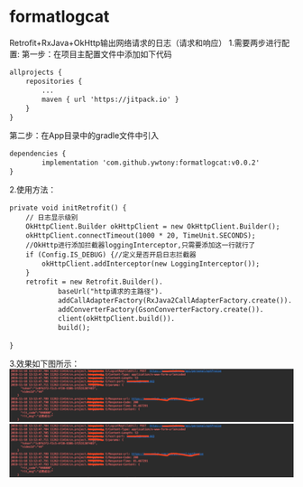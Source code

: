 # formatlogcat
Retrofit+RxJava+OkHttp输出网络请求的日志（请求和响应）
1.需要两步进行配置:
第一步：在项目主配置文件中添加如下代码

	allprojects {
		repositories {
			...
			maven { url 'https://jitpack.io' }
		}
	}
	
第二步：在App目录中的gradle文件中引入

	dependencies {
	        implementation 'com.github.ywtony:formatlogcat:v0.0.2'
	}

2.使用方法：

    private void initRetrofit() {
        // 日志显示级别
        OkHttpClient.Builder okHttpClient = new OkHttpClient.Builder();
        okHttpClient.connectTimeout(1000 * 20, TimeUnit.SECONDS);
        //OkHttp进行添加拦截器loggingInterceptor,只需要添加这一行就行了
        if (Config.IS_DEBUG) {//定义是否开启日志拦截器
            okHttpClient.addInterceptor(new LoggingInterceptor());
        }
        retrofit = new Retrofit.Builder().
                baseUrl("http请求的主路径").
                addCallAdapterFactory(RxJava2CallAdapterFactory.create()).
                addConverterFactory(GsonConverterFactory.create()).
                client(okHttpClient.build()).
                build();

    }
		
   3.效果如下图所示：
		![效果图](https://github.com/ywtony/formatlogcat/blob/master/app/logcat2.jpg "参考图")
		![效果图](https://github.com/ywtony/formatlogcat/blob/master/app/logcat2.jpg "参考图")
    
